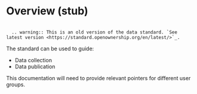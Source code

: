 Overview (stub)
========


```eval_rst

  .. warning:: This is an old version of the data standard. `See latest version <https://standard.openownership.org/en/latest/>`_.
```


The standard can be used to guide:

* Data collection
* Data publication

This documentation will need to provide relevant pointers for different user groups.